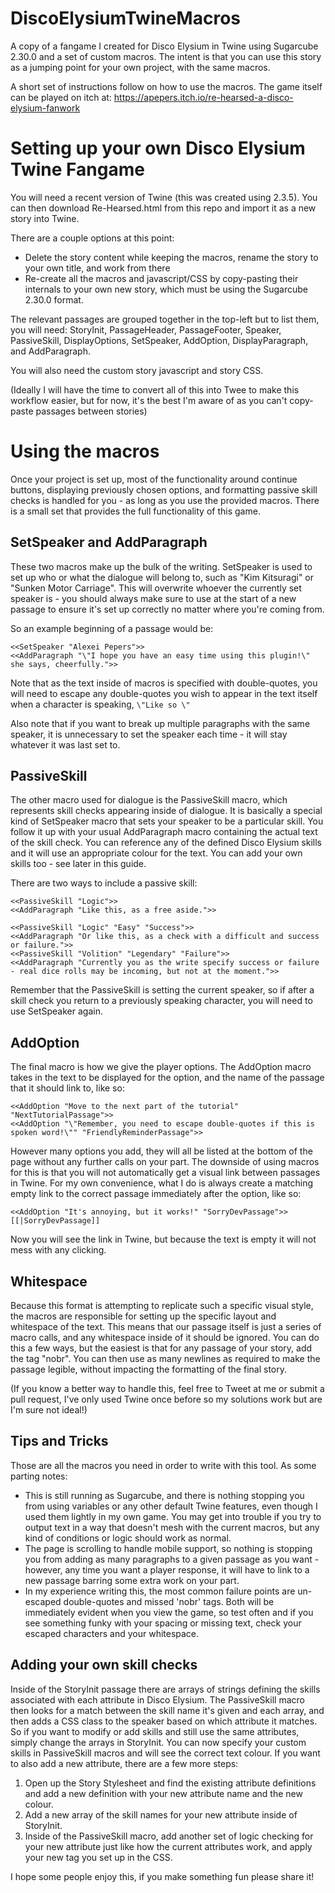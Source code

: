 # DiscoElysiumTwineMacros
A copy of a fangame I created for Disco Elysium in Twine using Sugarcube 2.30.0 and a set of custom macros. The intent is that you can use this story as a jumping point for your own project, with the same macros.

A short set of instructions follow on how to use the macros. The game itself can be played on itch at: https://apepers.itch.io/re-hearsed-a-disco-elysium-fanwork

# Setting up your own Disco Elysium Twine Fangame
You will need a recent version of Twine (this was created using 2.3.5).
You can then download Re-Hearsed.html from this repo and import it as a new story into Twine.

There are a couple options at this point:
- Delete the story content while keeping the macros, rename the story to your own title, and work from there
- Re-create all the macros and javascript/CSS by copy-pasting their internals to your own new story, which must be using the Sugarcube 2.30.0 format.

The relevant passages are grouped together in the top-left but to list them, you will need: StoryInit, PassageHeader, PassageFooter, Speaker, PassiveSkill, DisplayOptions, SetSpeaker, AddOption, DisplayParagraph, and AddParagraph.

You will also need the custom story javascript and story CSS.

(Ideally I will have the time to convert all of this into Twee to make this workflow easier, but for now, it's the best I'm aware of as you can't copy-paste passages between stories)

# Using the macros
Once your project is set up, most of the functionality around continue buttons, displaying previously chosen options, and formatting passive skill checks is handled for you - as long as you use the provided macros. There is a small set that provides the full functionality of this game.

## SetSpeaker and AddParagraph
These two macros make up the bulk of the writing. SetSpeaker is used to set up who or what the dialogue will belong to, such as "Kim Kitsuragi" or "Sunken Motor Carriage". This will overwrite whoever the currently set speaker is - you should always make sure to use at the start of a new passage to ensure it's set up correctly no matter where you're coming from.

So an example beginning of a passage would be:
```
<<SetSpeaker "Alexei Pepers">>
<<AddParagraph "\"I hope you have an easy time using this plugin!\" she says, cheerfully.">>
```

Note that as the text inside of macros is specified with double-quotes, you will need to escape any double-quotes you wish to appear in the text itself when a character is speaking, ```\"Like so \"```

Also note that if you want to break up multiple paragraphs with the same speaker, it is unnecessary to set the speaker each time - it will stay whatever it was last set to.

## PassiveSkill
The other macro used for dialogue is the PassiveSkill macro, which represents skill checks appearing inside of dialogue. It is basically a special kind of SetSpeaker macro that sets your speaker to be a particular skill. You follow it up with your usual AddParagraph macro containing the actual text of the skill check. You can reference any of the defined Disco Elysium skills and it will use an appropriate colour for the text. You can add your own skills too - see later in this guide.

There are two ways to include a passive skill:
```
<<PassiveSkill "Logic">>
<<AddParagraph "Like this, as a free aside.">>

<<PassiveSkill "Logic" "Easy" "Success">>
<<AddParagraph "Or like this, as a check with a difficult and success or failure.">>
<<PassiveSkill "Volition" "Legendary" "Failure">>
<<AddParagraph "Currently you as the write specify success or failure - real dice rolls may be incoming, but not at the moment.">>
```

Remember that the PassiveSkill is setting the current speaker, so if after a skill check you return to a previously speaking character, you will need to use SetSpeaker again.

## AddOption
The final macro is how we give the player options. The AddOption macro takes in the text to be displayed for the option, and the name of the passage that it should link to, like so:
```
<<AddOption "Move to the next part of the tutorial" "NextTutorialPassage">>
<<AddOption "\"Remember, you need to escape double-quotes if this is spoken word!\"" "FriendlyReminderPassage">>
```

However many options you add, they will all be listed at the bottom of the page without any further calls on your part.
The downside of using macros for this is that you will not automatically get a visual link between passages in Twine. For my own convenience, what I do is always create a matching empty link to the correct passage immediately after the option, like so:
```
<<AddOption "It's annoying, but it works!" "SorryDevPassage">>[[|SorryDevPassage]]
```

Now you will see the link in Twine, but because the text is empty it will not mess with any clicking.

## Whitespace
Because this format is attempting to replicate such a specific visual style, the macros are responsible for setting up the specific layout and whitespace of the text. This means that our passage itself is just a series of macro calls, and any whitespace inside of it should be ignored. You can do this a few ways, but the easiest is that for any passage of your story, add the tag "nobr". You can then use as many newlines as required to make the passage legible, without impacting the formatting of the final story.

(If you know a better way to handle this, feel free to Tweet at me or submit a pull request, I've only used Twine once before so my solutions work but are I'm sure not ideal!)

## Tips and Tricks
Those are all the macros you need in order to write with this tool. As some parting notes:
* This is still running as Sugarcube, and there is nothing stopping you from using variables or any other default Twine features, even though I used them lightly in my own game. You may get into trouble if you try to output text in a way that doesn't mesh with the current macros, but any kind of conditions or logic should work as normal.
* The page is scrolling to handle mobile support, so nothing is stopping you from adding as many paragraphs to a given passage as you want - however, any time you want a player response, it will have to link to a new passage barring some extra work on your part.
* In my experience writing this, the most common failure points are un-escaped double-quotes and missed 'nobr' tags. Both will be immediately evident when you view the game, so test often and if you see something funky with your spacing or missing text, check your escaped characters and your whitespace.

## Adding your own skill checks
Inside of the StoryInit passage there are arrays of strings defining the skills associated with each attribute in Disco Elysium. The PassiveSkill macro then looks for a match between the skill name it's given and each array, and then adds a CSS class to the speaker based on which attribute it matches. 
So if you want to modify or add skills and still use the same attributes, simply change the arrays in StoryInit. You can now specify your custom skills in PassiveSkill macros and will see the correct text colour.
If you want to also add a new attribute, there are a few more steps:
1. Open up the Story Stylesheet and find the existing attribute definitions and add a new definition with your new attribute name and the new colour. 
2. Add a new array of the skill names for your new attribute inside of StoryInit. 
3. Inside of the PassiveSkill macro, add another set of logic checking for your new attribute just like how the current attributes work, and apply your new tag you set up in the CSS.

I hope some people enjoy this, if you make something fun please share it!
